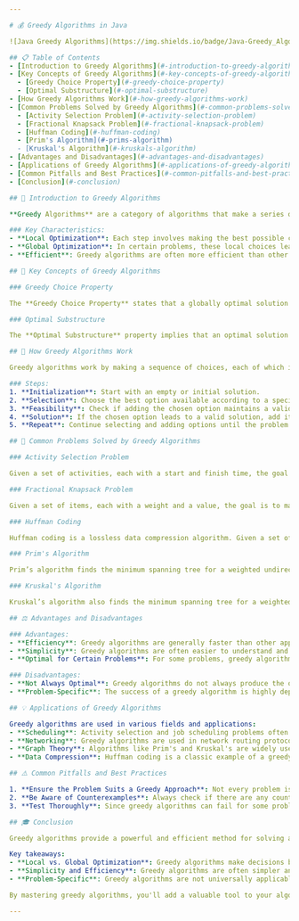 ```yaml
---

# 💰 Greedy Algorithms in Java

![Java Greedy Algorithms](https://img.shields.io/badge/Java-Greedy_Algorithms-gold?style=for-the-badge&logo=java)

## 📋 Table of Contents
- [Introduction to Greedy Algorithms](#-introduction-to-greedy-algorithms)
- [Key Concepts of Greedy Algorithms](#-key-concepts-of-greedy-algorithms)
  - [Greedy Choice Property](#-greedy-choice-property)
  - [Optimal Substructure](#-optimal-substructure)
- [How Greedy Algorithms Work](#-how-greedy-algorithms-work)
- [Common Problems Solved by Greedy Algorithms](#-common-problems-solved-by-greedy-algorithms)
  - [Activity Selection Problem](#-activity-selection-problem)
  - [Fractional Knapsack Problem](#-fractional-knapsack-problem)
  - [Huffman Coding](#-huffman-coding)
  - [Prim's Algorithm](#-prims-algorithm)
  - [Kruskal's Algorithm](#-kruskals-algorithm)
- [Advantages and Disadvantages](#-advantages-and-disadvantages)
- [Applications of Greedy Algorithms](#-applications-of-greedy-algorithms)
- [Common Pitfalls and Best Practices](#-common-pitfalls-and-best-practices)
- [Conclusion](#-conclusion)

## 🌟 Introduction to Greedy Algorithms

**Greedy Algorithms** are a category of algorithms that make a series of choices, each of which looks the best at that moment, in the hope that these local optimal choices will lead to a global optimal solution. Greedy algorithms are particularly effective for certain types of problems where a locally optimal strategy also leads to a globally optimal solution.

### Key Characteristics:
- **Local Optimization**: Each step involves making the best possible choice without considering future consequences.
- **Global Optimization**: In certain problems, these local choices lead to an optimal global solution.
- **Efficient**: Greedy algorithms are often more efficient than other approaches because they reduce the problem size with each step.

## 🔑 Key Concepts of Greedy Algorithms

### Greedy Choice Property

The **Greedy Choice Property** states that a globally optimal solution can be arrived at by selecting the best local option available at each step without reconsidering the choices once made. This means that making the greedy choice at each step will lead to the optimal solution for the entire problem.

### Optimal Substructure

The **Optimal Substructure** property implies that an optimal solution to the problem contains within it optimal solutions to subproblems. This is a crucial characteristic for the application of both greedy algorithms and dynamic programming.

## 🚀 How Greedy Algorithms Work

Greedy algorithms work by making a sequence of choices, each of which is the best or most beneficial at that point in the problem-solving process. These algorithms do not look ahead to the consequences of these choices; instead, they focus on immediate gains.

### Steps:
1. **Initialization**: Start with an empty or initial solution.
2. **Selection**: Choose the best option available according to a specified criterion.
3. **Feasibility**: Check if adding the chosen option maintains a valid solution.
4. **Solution**: If the chosen option leads to a valid solution, add it to the solution set.
5. **Repeat**: Continue selecting and adding options until the problem is solved.

## 🎯 Common Problems Solved by Greedy Algorithms

### Activity Selection Problem

Given a set of activities, each with a start and finish time, the goal is to select the maximum number of activities that can be performed without overlapping.

### Fractional Knapsack Problem

Given a set of items, each with a weight and a value, the goal is to maximize the total value in the knapsack while allowing the fractioning of items.

### Huffman Coding

Huffman coding is a lossless data compression algorithm. Given a set of characters and their frequencies, the goal is to assign binary codes to each character such that the total length of the encoded message is minimized.

### Prim's Algorithm

Prim’s algorithm finds the minimum spanning tree for a weighted undirected graph. It starts from an arbitrary node and grows the minimum spanning tree by adding the cheapest possible connection from the tree to another node.

### Kruskal's Algorithm

Kruskal’s algorithm also finds the minimum spanning tree for a weighted undirected graph. It works by sorting all the edges in the graph by weight and adding them one by one to the growing spanning tree, ensuring no cycles are formed.

## ⚖️ Advantages and Disadvantages

### Advantages:
- **Efficiency**: Greedy algorithms are generally faster than other approaches like dynamic programming because they reduce the problem size at each step.
- **Simplicity**: Greedy algorithms are often easier to understand and implement due to their straightforward approach.
- **Optimal for Certain Problems**: For some problems, greedy algorithms provide the optimal solution.

### Disadvantages:
- **Not Always Optimal**: Greedy algorithms do not always produce the optimal solution for every problem. They work best when the problem exhibits the greedy choice property.
- **Problem-Specific**: The success of a greedy algorithm is highly dependent on the problem. A greedy solution that works for one problem may not work for another, even if the problems seem similar.

## 💡 Applications of Greedy Algorithms

Greedy algorithms are used in various fields and applications:
- **Scheduling**: Activity selection and job scheduling problems often use greedy approaches.
- **Networking**: Greedy algorithms are used in network routing protocols.
- **Graph Theory**: Algorithms like Prim's and Kruskal's are widely used in graph-related problems such as finding the minimum spanning tree.
- **Data Compression**: Huffman coding is a classic example of a greedy algorithm in data compression.

## ⚠️ Common Pitfalls and Best Practices

1. **Ensure the Problem Suits a Greedy Approach**: Not every problem is suitable for a greedy solution. Verify that the problem exhibits both the greedy choice property and optimal substructure.
2. **Be Aware of Counterexamples**: Always check if there are any counterexamples where a greedy choice could lead to a suboptimal solution.
3. **Test Thoroughly**: Since greedy algorithms can fail for some problems, it’s crucial to test your algorithm with various edge cases to ensure its correctness.

## 🎓 Conclusion

Greedy algorithms provide a powerful and efficient method for solving a variety of optimization problems. While they are not always the best choice for every problem, they excel in scenarios where local optimization leads directly to a globally optimal solution.

Key takeaways:
- **Local vs. Global Optimization**: Greedy algorithms make decisions based on local optimization, which can lead to global optimization in certain problems.
- **Simplicity and Efficiency**: Greedy algorithms are often simpler and faster than other approaches, making them ideal for problems that fit their criteria.
- **Problem-Specific**: Greedy algorithms are not universally applicable but can be highly effective for specific types of problems.

By mastering greedy algorithms, you'll add a valuable tool to your algorithmic toolkit, enabling you to solve optimization problems efficiently in your Java applications! 💻🚀

---
```

